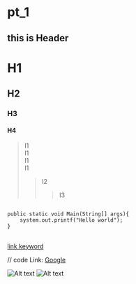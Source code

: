 # pt_1

this is Header
---------------
# H1
## H2
### H3
#### H4

> I1   
I1   
I1   
I1   
>   > I2
>   >   > I3
<pre>
<code>
public static void Main(String[] args){
    system.out.printf("Hello world");
}
</code>
</pre>

[link keyword][id]

[id]: URL "Optional Title here"

// code
Link: [Google][googlelink]

[googlelink]: https://google.com "Go google"

![Alt text](/path/to/img.jpg)
![Alt text](/path/to/img.jpg "Optional title")

